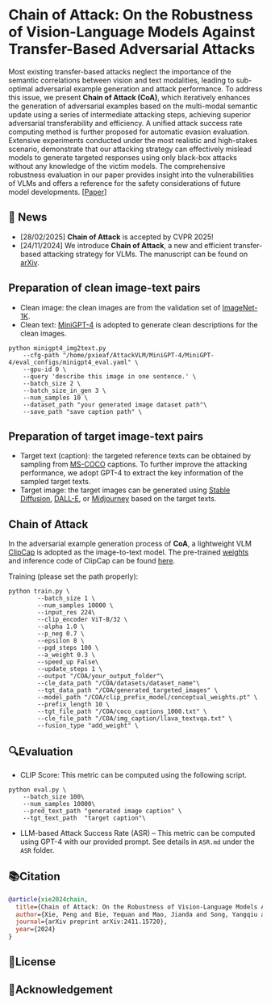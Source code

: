# Chain of Attack: On the Robustness of Vision-Language Models Against Transfer-Based Adversarial Attacks

Most existing transfer-based attacks neglect the importance of the semantic correlations between vision and text modalities, leading to sub-optimal adversarial example generation and attack performance. To address this issue, we present **Chain of Attack (CoA)**, which iteratively enhances the generation of adversarial examples based on the multi-modal semantic update using a series of intermediate attacking steps, achieving superior adversarial transferability and efficiency. A unified attack success rate computing method is further proposed for automatic evasion evaluation. Extensive experiments conducted under the most realistic and high-stakes scenario, demonstrate that our attacking strategy can effectively mislead models to generate targeted responses using only black-box attacks without any knowledge of the victim models. The comprehensive robustness evaluation in our paper provides insight into the vulnerabilities of VLMs and offers a reference for the safety considerations of future model developments. [[Paper](https://arxiv.org/pdf/2411.15720)]


## 🚀 News
- [28/02/2025] **Chain of Attack** is accepted by CVPR 2025!
- [24/11/2024] We introduce **Chain of Attack**, a new and efficient transfer-based attacking strategy for VLMs. The manuscript can be found on [arXiv](https://arxiv.org/pdf/2411.15720).

## Preparation of clean image-text pairs
- Clean image: the clean images are from the validation set of [ImageNet-1K](https://www.image-net.org/).
- Clean text: [MiniGPT-4](https://github.com/Vision-CAIR/MiniGPT-4) is adopted to generate clean descriptions for the clean images.
```
python minigpt4_img2text.py
    --cfg-path "/home/pxieaf/AttackVLM/MiniGPT-4/MiniGPT-4/eval_configs/minigpt4_eval.yaml" \
    --gpu-id 0 \
    --query 'describe this image in one sentence.' \
    --batch_size 2 \
    --batch_size_in_gen 3 \
    --num_samples 10 \
    --dataset_path "your generated image dataset path"\
    --save_path "save caption path" \
```


## Preparation of target image-text pairs
- Target text (caption): the targeted reference texts can be obtained by sampling from [MS-COCO](https://cocodataset.org/) captions. To further improve the attacking performance, we adopt GPT-4 to extract the key information of the sampled target texts.
- Target image: the target images can be generated using [Stable Diffusion](https://github.com/CompVis/stable-diffusion), [DALL-E](https://arxiv.org/pdf/2102.12092), or [Midjourney](https://www.midjourney.com/) based on the target texts.

## Chain of Attack
In the adversarial example generation process of **CoA**, a lightweight VLM [ClipCap](https://arxiv.org/pdf/2111.09734) is adopted as the image-to-text model. The pre-trained [weights](https://drive.google.com/file/d/14pXWwB4Zm82rsDdvbGguLfx9F8aM7ovT/view?usp=sharing) and inference code of ClipCap can be found [here](https://github.com/rmokady/CLIP_prefix_caption).

Training (please set the path properly):
```
python train.py \
        --batch_size 1 \
        --num_samples 10000 \
        --input_res 224\
        --clip_encoder ViT-B/32 \
        --alpha 1.0 \
        --p_neg 0.7 \
        --epsilon 8 \
        --pgd_steps 100 \
        --a_weight 0.3 \
        --speed_up False\
        --update_steps 1 \
        --output "/COA/your_output_folder"\
        --cle_data_path "/COA/datasets/dataset_name"\
        --tgt_data_path "/COA/generated_targeted_images" \
        --model_path "/COA/clip_prefix_model/conceptual_weights.pt" \
        --prefix_length 10 \
        --tgt_file_path "/COA/coco_captions_1000.txt" \
        --cle_file_path "/COA/img_caption/llava_textvqa.txt" \
        --fusion_type "add_weight" \
```

## 🔍Evaluation

- CLIP Score: This metric can be computed using the following script.
```
python eval.py \
    --batch_size 100\
    --num_samples 10000\
    --pred_text_path "generated image caption" \
    --tgt_text_path  "target caption"\
```
- LLM-based Attack Success Rate (ASR) – This metric can be computed using GPT-4 with our provided prompt. See details in `ASR.md` under the `ASR` folder.

  
## 📚Citation
```bibtex
@article{xie2024chain,
  title={Chain of Attack: On the Robustness of Vision-Language Models Against Transfer-Based Adversarial Attacks},
  author={Xie, Peng and Bie, Yequan and Mao, Jianda and Song, Yangqiu and Wang, Yang and Chen, Hao and Chen, Kani},
  journal={arXiv preprint arXiv:2411.15720},
  year={2024}
}
```

## 📄License

## 🙏Acknowledgement
